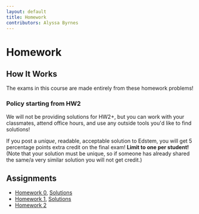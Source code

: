 ```yaml
---
layout: default
title: Homework
contributors: Alyssa Byrnes
---
```


# Homework

## How It Works

The exams in this course are made entirely from these homework problems! 

### Policy starting from HW2

We will not be providing solutions for HW2+, but you can work with your classmates, attend office hours, and use any outside tools you'd like to find solutions! 

If you post a *unique*, readable, acceptable solution to Edstem, you will get 5 percentage points extra credit on the final exam! **Limit to one per student!** (Note that your solution must be unique, so if someone has already shared the same/a very similar solution you will not get credit.)

## Assignments

* [Homework 0](/homework/HW0.pdf), [Solutions](/homework/HW0-solutions.pdf)
* [Homework 1](/homework/HW1.pdf), [Solutions](/homework/HW1-solutions.pdf)
* [Homework 2](/homework/HW2.pdf)
